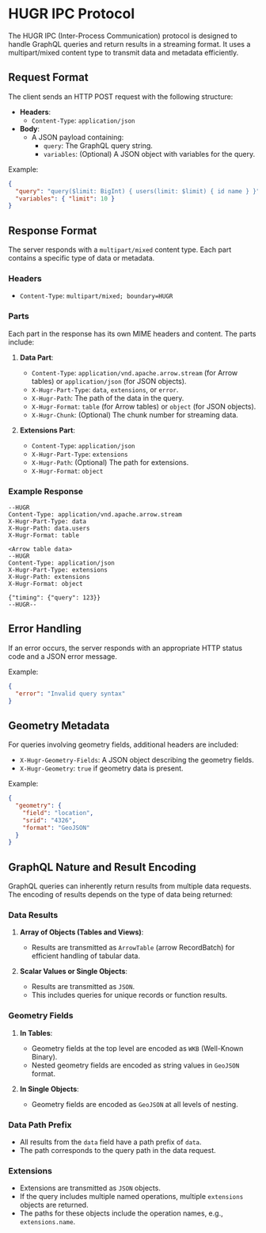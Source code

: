 # HUGR IPC Protocol

The HUGR IPC (Inter-Process Communication) protocol is designed to handle GraphQL queries and return results in a streaming format. It uses a multipart/mixed content type to transmit data and metadata efficiently.

## Request Format

The client sends an HTTP POST request with the following structure:

- **Headers**:
  - `Content-Type`: `application/json`
- **Body**:
  - A JSON payload containing:
    - `query`: The GraphQL query string.
    - `variables`: (Optional) A JSON object with variables for the query.

Example:

```json
{
  "query": "query($limit: BigInt) { users(limit: $limit) { id name } }",
  "variables": { "limit": 10 }
}
```

## Response Format

The server responds with a `multipart/mixed` content type. Each part contains a specific type of data or metadata.

### Headers

- `Content-Type`: `multipart/mixed; boundary=HUGR`

### Parts

Each part in the response has its own MIME headers and content. The parts include:

1. **Data Part**:
   - `Content-Type`: `application/vnd.apache.arrow.stream` (for Arrow tables) or `application/json` (for JSON objects).
   - `X-Hugr-Part-Type`: `data`, `extensions`, or `error`.
   - `X-Hugr-Path`: The path of the data in the query.
   - `X-Hugr-Format`: `table` (for Arrow tables) or `object` (for JSON objects).
   - `X-Hugr-Chunk`: (Optional) The chunk number for streaming data.

2. **Extensions Part**:
   - `Content-Type`: `application/json`
   - `X-Hugr-Part-Type`: `extensions`
   - `X-Hugr-Path`: (Optional) The path for extensions.
   - `X-Hugr-Format`: `object`

### Example Response

```text
--HUGR
Content-Type: application/vnd.apache.arrow.stream
X-Hugr-Part-Type: data
X-Hugr-Path: data.users
X-Hugr-Format: table

<Arrow table data>
--HUGR
Content-Type: application/json
X-Hugr-Part-Type: extensions
X-Hugr-Path: extensions
X-Hugr-Format: object

{"timing": {"query": 123}}
--HUGR--
```

## Error Handling

If an error occurs, the server responds with an appropriate HTTP status code and a JSON error message.

Example:

```json
{
  "error": "Invalid query syntax"
}
```

## Geometry Metadata

For queries involving geometry fields, additional headers are included:

- `X-Hugr-Geometry-Fields`: A JSON object describing the geometry fields.
- `X-Hugr-Geometry`: `true` if geometry data is present.

Example:

```json
{
  "geometry": {
    "field": "location",
    "srid": "4326",
    "format": "GeoJSON"
  }
}
```

## GraphQL Nature and Result Encoding

GraphQL queries can inherently return results from multiple data requests. The encoding of results depends on the type of data being returned:

### Data Results

1. **Array of Objects (Tables and Views)**:
   - Results are transmitted as `ArrowTable` (arrow RecordBatch) for efficient handling of tabular data.

2. **Scalar Values or Single Objects**:
   - Results are transmitted as `JSON`.
   - This includes queries for unique records or function results.

### Geometry Fields

1. **In Tables**:
   - Geometry fields at the top level are encoded as `WKB` (Well-Known Binary).
   - Nested geometry fields are encoded as string values in `GeoJSON` format.

2. **In Single Objects**:
   - Geometry fields are encoded as `GeoJSON` at all levels of nesting.

### Data Path Prefix

- All results from the `data` field have a path prefix of `data`.
- The path corresponds to the query path in the data request.

### Extensions

- Extensions are transmitted as `JSON` objects.
- If the query includes multiple named operations, multiple `extensions` objects are returned.
- The paths for these objects include the operation names, e.g., `extensions.name`.
